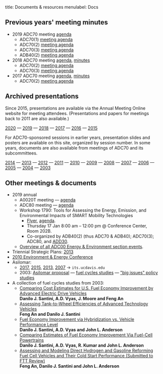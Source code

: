 title: Documents & resources
menulabel: Docs

## Previous years' meeting minutes

- 2019 ADC70 meeting [agenda](https://www.dropbox.com/s/xgwnwy0kx93ldy5/2019%20ADC70%20agenda.pdf?dl=0)
    - ADC70(1) [meeting agenda]({filename}2019-adc70-1-agenda.md)
    - ADC70(2) [meeting agenda](https://www.dropbox.com/s/0bji0q0di9pdqnm/2019%20ADC70%282%29%20agenda.pdf?dl=0)
    - ADC70(3) [meeting agenda](https://www.dropbox.com/s/q93g7rgzk08czzt/2019%20ADC70%283%29%20agenda.pdf?dl=0)
    - ADB40(2) [meeting agenda](https://www.dropbox.com/s/1tm672u6cw7kxvl/2019%20ADB40%282%29%20agenda.pdf?dl=0)
- 2018 ADC70 meeting [agenda](https://www.dropbox.com/s/6lu5i1u5lsgaoly/2018%20ADC70%20agenda.pdf?dl=0), [minutes](https://www.dropbox.com/s/p36dmyc0jnabfpa/2018%20ADC70%20minutes.pdf?dl=0)
    - ADC70(2) [meeting agenda](https://www.dropbox.com/s/t5wg10kz553ctb7/2018%20ADC70%282%29%20agenda.pdf?dl=0)
    - ADC70(3) [meeting agenda](https://www.dropbox.com/s/mpv1wn8pqnfg9ix/2018%20ADC70%283%29%20agenda.pdf?dl=0)
- 2017 ADC70 meeting [agenda](https://www.dropbox.com/s/nhfi0uwp9zu2dbq/2017%20ADC70%20agenda.pdf?dl=0), [minutes](https://www.dropbox.com/s/romcf4q52npm5xx/?dl=0)
    - ADC70(2) [meeting agenda](https://www.dropbox.com/s/l3dsrxkigy9hnb7/2017%20ADC70%282%29%20agenda.pdf?dl=0)

## Archived presentations

Since 2015, presentations are available via the Annual Meeting Online website for meeting attendees. (Presentations and papers for meetings back to 2011 are also available.)

[2020](http://amonline.trb.org/2020-subject-index) —
[2019](http://amonline.trb.org/2019-subject-index) —
[2018](http://amonline.trb.org/2018-subject-index) —
[2017](http://amonline.trb.org/2017-subject-index) —
[2016](http://amonline.trb.org/2016-subject-index) —
[2015](http://amonline.trb.org/2015-subject-index)

For ADC70-sponsored sessions in earlier years, presentation slides and posters are available on this site, organized by session number. In some years, documents are also available from meetings of ADC70 and its subcommittees.

[2014](/presentations/2014) —
[2013](/presentations/2013) —
[2012](/presentations/2012) —
[2011](/presentations/2011) —
[2010](/presentations/2010) —
[2009](/presentations/2009) —
[2008](/presentations/2008) —
[2007](/presentations/2007) —
[2006](/presentations/2006) —
[2005](/presentations/2005) —
[2004](/presentations/2004) —
[2003](/presentations/2003)

## Other meetings & documents

- 2019 annual
    - A0020T meeting — [agenda](https://www.dropbox.com/s/ldqkyb8uocolxlw/2019%20A0020T%20agenda.pdf?dl=0)
    - ADC80 meeting — [agenda](https://www.dropbox.com/s/d4lvnwx86pld3uj/2019%20ADC80%20agenda.pdf?dl=0)
    - Workshop 1790: Tools for Assessing the Energy, Emission, and Environmental Impacts of SMART Mobility Technologies
        - [Flyer](https://www.dropbox.com/s/vyo2crv2jnw3j25/2019%20Workshop%201790%20flyer.pdf?dl=0), [agenda](https://www.dropbox.com/s/khajgwrejn9aweu/2019%20Workshop%201790%20agenda.pdf?dl=0).
        - Thursday 17 Jan 8:00 am – 12:00 pm @ Conference Center, Room 202B.
        - Co-organized by ADB40(2) (thus ADC70 & ADB40); ADC70(3); ADC80, and [ADD30](http://www.trb.org/ADD40/ADD40.aspx).
  - [Overview of all ADC00 Energy & Environment section events](https://www.dropbox.com/s/l91sxij2gub4zbd/2019%20ADC00%20section%20events.pdf?dl=0).
- Triennial Strategic Plans: [2013](https://www.dropbox.com/s/xytkchuwrubjdh2/2013-04-01%20strategic%20plan.pdf?dl=0)
- [2010 Environment & Energy Conference](/2010-enviro-energy-conf)
- Asilomar:
    - [2017](https://its.ucdavis.edu/2017-asilomar-biennial-conference/), [2015](https://its.ucdavis.edu/news-and-events/conferences-2/asilomar-conference-publications/2015-asilomar-conference/), [2013](http://its.ucdavis.edu/news-and-events/conferences-2/asilomar-conference-publications/2013-asilomar-biennial-conference/), [2007](http://its.ucdavis.edu/news-and-events/conferences-2/asilomar-conference-publications/2007-asilomar/) → `its.ucdavis.edu`
    - 2003: [Asilomar proposal](https://db.tt/pWOVzxwB) — [fuel cycles studies](/fuel-cycles) — ["big issues" policy studies](https://db.tt/XIL02q51)
- A collection of fuel cycles studies from 2003:
    - [Comparing Cost Estimates for U.S. Fuel Economy Improvement by Advanced Electric Drive Vehicles](https://db.tt/1s8pGUV2)<br/>
      **Danilo J. Santini, A.D. Vyas, J. Moore and Feng An**
    - [Assessing Tank-to-Wheel Efficiencies of Advanced Technology Vehicles](https://db.tt/tO6FCCYO)<br/>
      **Feng An and Danilo J. Santini**
    - [Fuel Economy Improvement via Hybridization vs. Vehicle Performance Level](https://db.tt/UGL0DguE)<br/>
      **Danilo J. Santini, A.D. Vyas and John L. Anderson**
    - [Comparing Estimates of Fuel Economy Improvement Via Fuel-Cell Powertrains](https://db.tt/vWxY8ROQ)<br/>
      **Danilo J. Santini, A.D. Vyas, R. Kumar and John L. Anderson**
    - [Assessing and Modeling Direct Hydrogen and Gasoline Reforming Fuel Cell Vehicles and Their Cold Start Performance (Submitted to FTT Review)](https://db.tt/QffI7vgC)<br/>
      **Feng An, Danilo J. Santini and John L. Anderson**
